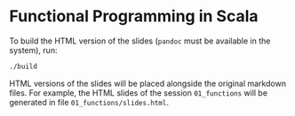 Functional Programming in Scala
===============================

To build the HTML version of the slides (`pandoc` must be available in the 
system), run:

```bash
./build
```

HTML versions of the slides will be placed alongside the original markdown
files. For example, the HTML slides of the session `01_functions` will be
generated in file `01_functions/slides.html`.

